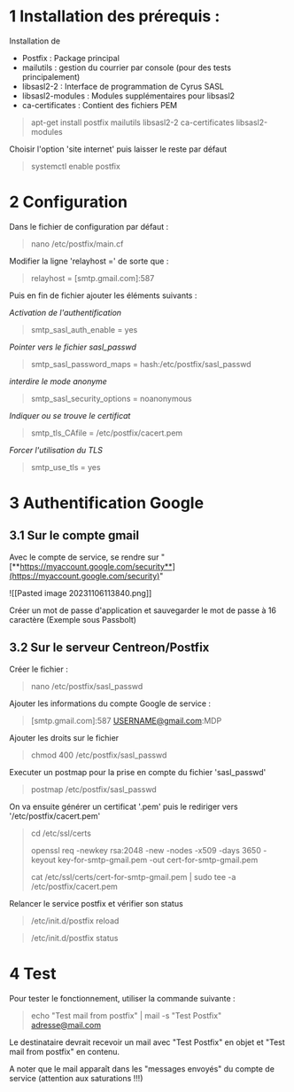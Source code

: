 # 1 Installation des prérequis : 

Installation de 
 - Postfix : Package principal
 - mailutils : gestion du courrier par console (pour des tests principalement)
 - libsasl2-2 : Interface de programmation de Cyrus SASL
 -  libsasl2-modules : Modules supplémentaires pour libsasl2
 - ca-certificates : Contient des fichiers PEM

>	apt-get install postfix mailutils libsasl2-2 ca-certificates libsasl2-modules

Choisir l'option 'site internet' puis laisser le reste par défaut

>	systemctl enable postfix

# 2 Configuration

Dans le fichier de configuration par défaut :

>	nano /etc/postfix/main.cf

Modifier la ligne 'relayhost =' de sorte que : 

>	relayhost = [smtp.gmail.com]:587

Puis en fin de fichier ajouter les éléments suivants :

_Activation de l'authentification_
>	smtp_sasl_auth_enable = yes

_Pointer vers le fichier sasl_passwd_
>	smtp_sasl_password_maps = hash:/etc/postfix/sasl_passwd

_interdire le mode anonyme_
>	smtp_sasl_security_options = noanonymous

_Indiquer ou se trouve le certificat_
>	smtp_tls_CAfile = /etc/postfix/cacert.pem

_Forcer l'utilisation du TLS_
>	smtp_use_tls = yes

# 3 Authentification Google
## 3.1 Sur le compte gmail

Avec le compte de service, se rendre sur "[**https://myaccount.google.com/security**](https://myaccount.google.com/security)"


![[Pasted image 20231106113840.png]]

Créer un mot de passe d'application et sauvegarder le mot de passe à 16 caractère (Exemple sous Passbolt)

## 3.2 Sur le serveur Centreon/Postfix

Créer le fichier : 

>	nano /etc/postfix/sasl_passwd

Ajouter les informations du compte Google de service :

>	[smtp.gmail.com]:587 USERNAME@gmail.com:MDP

Ajouter les droits sur le fichier

>	chmod 400 /etc/postfix/sasl_passwd

Executer un postmap pour la prise en compte du fichier 'sasl_passwd'

>	postmap /etc/postfix/sasl_passwd

On va ensuite générer un certificat '.pem' puis le rediriger vers '/etc/postfix/cacert.pem'

>	cd /etc/ssl/certs
> 
>	openssl req -newkey rsa:2048 -new -nodes -x509 -days 3650 -keyout key-for-smtp-gmail.pem -out cert-for-smtp-gmail.pem
> 
>	cat /etc/ssl/certs/cert-for-smtp-gmail.pem | sudo tee -a /etc/postfix/cacert.pem

Relancer le service postfix et vérifier son status

>	/etc/init.d/postfix reload

>	/etc/init.d/postfix status

# 4 Test 

Pour tester le fonctionnement, utiliser la commande suivante :

>	echo "Test mail from postfix" | mail -s "Test Postfix" adresse@mail.com

Le destinataire devrait recevoir un mail avec "Test Postfix" en objet et "Test mail from postfix" en contenu. 

A noter que le mail apparaît dans les "messages envoyés" du compte de service (attention aux saturations !!!)
